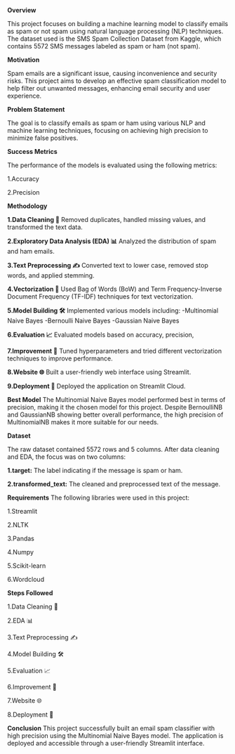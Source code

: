 **Overview**

This project focuses on building a machine learning model to classify emails as spam or not spam using natural language processing (NLP) techniques. The dataset used is the SMS Spam Collection Dataset from Kaggle, which contains 5572 SMS messages labeled as spam or ham (not spam).

**Motivation**

Spam emails are a significant issue, causing inconvenience and security risks. This project aims to develop an effective spam classification model to help filter out unwanted messages, enhancing email security and user experience.

**Problem Statement**

The goal is to classify emails as spam or ham using various NLP and machine learning techniques, focusing on achieving high precision to minimize false positives.

**Success Metrics**

The performance of the models is evaluated using the following metrics:

1.Accuracy

2.Precision

**Methodology**

**1.Data Cleaning 🧹**
Removed duplicates, handled missing values, and transformed the text data.

**2.Exploratory Data Analysis (EDA) 📊**
Analyzed the distribution of spam and ham emails.

**3.Text Preprocessing ✍️**
Converted text to lower case, removed stop words, and applied stemming.

**4.Vectorization 🧮**
Used Bag of Words (BoW) and Term Frequency-Inverse Document Frequency (TF-IDF) techniques for text vectorization.

**5.Model Building 🛠️**
Implemented various models including:
-Multinomial Naive Bayes
-Bernoulli Naive Bayes
-Gaussian Naive Bayes

**6.Evaluation 📈**
Evaluated models based on accuracy, precision,

**7.Improvement 🔧**
Tuned hyperparameters and tried different vectorization techniques to improve performance.

**8.Website 🌐**
Built a user-friendly web interface using Streamlit.

**9.Deployment 🚀**
Deployed the application on Streamlit Cloud.

**Best Model**
The Multinomial Naive Bayes model performed best in terms of precision, making it the chosen model for this project. Despite BernoulliNB and GaussianNB showing better overall performance, the high precision of MultinomialNB makes it more suitable for our needs.

**Dataset**

The raw dataset contained 5572 rows and 5 columns. After data cleaning and EDA, the focus was on two columns:

**1.target:** The label indicating if the message is spam or ham.

**2.transformed_text:** The cleaned and preprocessed text of the message.

**Requirements**
The following libraries were used in this project:

1.Streamlit

2.NLTK

3.Pandas

4.Numpy

5.Scikit-learn

6.Wordcloud

**Steps Followed**

1.Data Cleaning 🧹

2.EDA 📊

3.Text Preprocessing ✍️

4.Model Building 🛠️

5.Evaluation 📈

6.Improvement 🔧

7.Website 🌐

8.Deployment 🚀

**Conclusion**
This project successfully built an email spam classifier with high precision using the Multinomial Naive Bayes model. The application is deployed and accessible through a user-friendly Streamlit interface.
